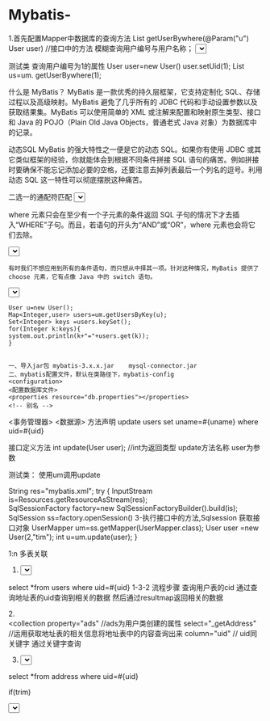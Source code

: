 # Mybatis-

1.首先配置Mapper中数据库的查询方法
List<User> getUserBywhere(@Param("u") User user) //接口中的方法
  模糊查询用户编号与用户名称；
<select id="方法名"  resultType="返回结果类型 ">
  select *from user where 
  where 标签可以去掉之后的and 
  <where>    
  <if test="u.uid!=null">
           uid=#{u.uid}           // 用户实体类的属性名
  </if> 
  <if test="u.uname!=null and u.uname!=' '">
          and uname like #{u.uname}
    </if>
 </where>

测试类
              查询用户编号为1的属性
              User user=new User() 
              user.setUid(1);
              List<User> us=um. getUserBywhere(1);
  
  
  
什么是 MyBatis？
     MyBatis 是一款优秀的持久层框架，它支持定制化 SQL、存储过程以及高级映射。MyBatis 避免了几乎所有的 JDBC 代码和手动设置参数以及获取结果集。MyBatis 可以使用简单的 XML 或注解来配置和映射原生类型、接口和 Java 的 POJO（Plain Old Java Objects，普通老式 Java 对象）为数据库中的记录。

动态SQL
     MyBatis 的强大特性之一便是它的动态 SQL。如果你有使用 JDBC 或其它类似框架的经验，你就能体会到根据不同条件拼接 SQL 语句的痛苦。例如拼接时要确保不能忘记添加必要的空格，还要注意去掉列表最后一个列名的逗号。利用动态 SQL 这一特性可以彻底摆脱这种痛苦。


二选一的通配符匹配
<select id="findActiveBlogLike"  resultType="Bolg">  id方法名 resultType返回类型
 select  * from Blog where state='active'
 <if test="title!=null">
   AND title like #{title}
   </if>
 <if test="autor!=null and author.name!=null">
   AND author_name like #{author.name}
  </if>
  
  
  
  where 元素只会在至少有一个子元素的条件返回 SQL 子句的情况下才去插入“WHERE”子句。而且，若语句的开头为“AND”或“OR”，where 元素也会将它们去除。
<!--二选一进行匹配-->

 <select id="getUserBywhere" resultType="User">
    select *from users
    <where>
    <if test="u.uid != null">
    and uid=#{u.uid}
    </if>
    <if test="u.uname != null and u.uname!=null">
     uname like #{u.uname}
    </if>
    </where>
    </select>
    
    有时我们不想应用到所有的条件语句，而只想从中择其一项。针对这种情况，MyBatis 提供了 choose 元素，它有点像 Java 中的 switch 语句。
    
 <select id="findActiveBlogLike"  resultType="Blog">
  SELECT * FROM BLOG WHERE state = ‘ACTIVE’
  <choose>
    <when test="title != null">
      AND title like #{title}
    </when>
    <when test="author != null and author.name != null">
      AND author_name like #{author.name}
    </when>
    <otherwise>
      AND featured = 1
    </otherwise>
  </choose>
</select>
    
    User u=new User();
    Map<Integer,user> users=um.getUsersByKey(u);
    Set<Integer> keys =users.keySet();
    for(Integer k:keys){
    system.out.println(k+"="+users.get(k));
    }
    
    
    一、导入jar包 mybatis-3.x.x.jar    mysql-connector.jar
    二、mybatis配置文件，默认在类路径下，mybatis-config
    <configuration>
    <配置数据库文件>
    <properties resource="db.properties"></properties>
    <!-- 别名 -->
  <typeAliases>
  <typeAlias alias="User"  type="com.mybatis1.domain.User"/>
  </typeAliases>
  <!-- 配置数据源：mysql连接的参数 -->
    <environments>
    <environment>
    <事务管理器>
    <数据源>
    <property name=driver/url/username/password
    </environment>    
    </environments>
<!-- 映射：xml文件，包括声明sql语句 ，包名.xml文件名   xxMapper.xml   JavaBean  User  UserMapper.xml>

  <mappers>
    <mapper resource="UserMapper.xml"/>
  </mappers>
  
  
 映射文件：UserMapper 
 1、声明sql语句
 <!-- 声明sql语句 -->
<!DOCTYPE mapper
  PUBLIC "-//mybatis.org//DTD Mapper 3.0//EN"
  "http://mybatis.org/dtd/mybatis-3-mapper.dtd">
 <!-- namespace：对应的是一个接口UserMapper，关联xml文件 -->
<mapper namespace="com.mybatis1.dao.UserMapper">
  方法声明
  <update id="update">
  update users set uname=#{uname}  where uid=#{uid}
  </update>
  
 接口定义方法
 int update(User user);  //int为返回类型   update方法名称  user为参数
 
 测试类：
 使用um调用update   
 
 String res="mybatis.xml";
 try {
      InputStream is=Resources.getResourceAsStream(res);  
      SqlSessionFactory factory=new SqlSessionFactoryBuilder().build(is);
      SqlSession ss=factory.openSession()
      3-执行接口中的方法,Sqlsession 获取接口对象
      UserMapper um=ss.getMapper(UserMapper.class);
      User  user =new User(2,"tim");
      int u=um.update(user);
 }
 
 
 
 
 
 
 1:n  多表关联
 
1. <select id="getUserById" resultType="ListUsers">
 select *from users where uid=#{uid}
 </select>
1-3-2   流程步骤  查询用户表的cid 通过查询地址表的uid查询到相关的数据  然后通过resultmap返回相关的数据


2.<!--select 对应相关的查询方法，与select标签的id一致 -->
<resultMap type="User" id="ListUsers">
<id column="uid" property="uid"/>  
<result column="uname" property="uname"/>
<collection property="ads"  //ads为用户类创建的属性
   select="_getAddress"     //运用获取地址表的相关信息将地址表中的内容查询出来
   column="uid"  //  uid同关键字   通过关键字查询
 >
</collection>  
</resultMap>

3. <select id="_getAddress"  type="Address">
select  *from  address where uid=#{uid}  
 </select>
  
  
  
  
  if(trim)
 
 <select id=""  resultType="">
 select *from users 
 <trim prefix="where" suffixoverrides="and">
  <if test="***">
    uid=#{user.uid} and
    </if>
  <if test="***">
    uname likeconcat ('%',#{user.uname},'%')
  </trim>
   
 </select>
    
    
    
    
   
    
    
    
    
    
    
    
    
    
    
    
    
  
  
  
  
  
  

